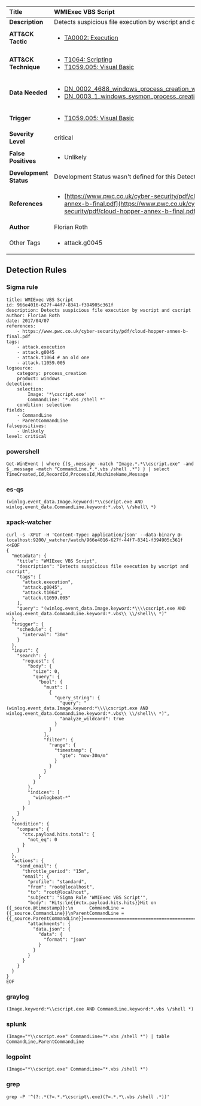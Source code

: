 | Title                    | WMIExec VBS Script       |
|:-------------------------|:------------------|
| **Description**          | Detects suspicious file execution by wscript and cscript |
| **ATT&amp;CK Tactic**    |  <ul><li>[TA0002: Execution](https://attack.mitre.org/tactics/TA0002)</li></ul>  |
| **ATT&amp;CK Technique** | <ul><li>[T1064: Scripting](https://attack.mitre.org/techniques/T1064)</li><li>[T1059.005: Visual Basic](https://attack.mitre.org/techniques/T1059/005)</li></ul>  |
| **Data Needed**          | <ul><li>[DN_0002_4688_windows_process_creation_with_commandline](../Data_Needed/DN_0002_4688_windows_process_creation_with_commandline.md)</li><li>[DN_0003_1_windows_sysmon_process_creation](../Data_Needed/DN_0003_1_windows_sysmon_process_creation.md)</li></ul>  |
| **Trigger**              | <ul><li>[T1059.005: Visual Basic](../Triggers/T1059.005.md)</li></ul>  |
| **Severity Level**       | critical |
| **False Positives**      | <ul><li>Unlikely</li></ul>  |
| **Development Status**   |  Development Status wasn't defined for this Detection Rule yet  |
| **References**           | <ul><li>[https://www.pwc.co.uk/cyber-security/pdf/cloud-hopper-annex-b-final.pdf](https://www.pwc.co.uk/cyber-security/pdf/cloud-hopper-annex-b-final.pdf)</li></ul>  |
| **Author**               | Florian Roth |
| Other Tags           | <ul><li>attack.g0045</li></ul> | 

## Detection Rules

### Sigma rule

```
title: WMIExec VBS Script
id: 966e4016-627f-44f7-8341-f394905c361f
description: Detects suspicious file execution by wscript and cscript
author: Florian Roth
date: 2017/04/07
references:
    - https://www.pwc.co.uk/cyber-security/pdf/cloud-hopper-annex-b-final.pdf
tags:
    - attack.execution
    - attack.g0045
    - attack.t1064 # an old one
    - attack.t1059.005
logsource:
    category: process_creation
    product: windows
detection:
    selection:
        Image: '*\cscript.exe'
        CommandLine: '*.vbs /shell *'
    condition: selection
fields:
    - CommandLine
    - ParentCommandLine
falsepositives:
    - Unlikely
level: critical

```





### powershell
    
```
Get-WinEvent | where {($_.message -match "Image.*.*\\cscript.exe" -and $_.message -match "CommandLine.*.*.vbs /shell .*") } | select TimeCreated,Id,RecordId,ProcessId,MachineName,Message
```


### es-qs
    
```
(winlog.event_data.Image.keyword:*\\cscript.exe AND winlog.event_data.CommandLine.keyword:*.vbs\ \/shell\ *)
```


### xpack-watcher
    
```
curl -s -XPUT -H 'Content-Type: application/json' --data-binary @- localhost:9200/_watcher/watch/966e4016-627f-44f7-8341-f394905c361f <<EOF
{
  "metadata": {
    "title": "WMIExec VBS Script",
    "description": "Detects suspicious file execution by wscript and cscript",
    "tags": [
      "attack.execution",
      "attack.g0045",
      "attack.t1064",
      "attack.t1059.005"
    ],
    "query": "(winlog.event_data.Image.keyword:*\\\\cscript.exe AND winlog.event_data.CommandLine.keyword:*.vbs\\ \\/shell\\ *)"
  },
  "trigger": {
    "schedule": {
      "interval": "30m"
    }
  },
  "input": {
    "search": {
      "request": {
        "body": {
          "size": 0,
          "query": {
            "bool": {
              "must": [
                {
                  "query_string": {
                    "query": "(winlog.event_data.Image.keyword:*\\\\cscript.exe AND winlog.event_data.CommandLine.keyword:*.vbs\\ \\/shell\\ *)",
                    "analyze_wildcard": true
                  }
                }
              ],
              "filter": {
                "range": {
                  "timestamp": {
                    "gte": "now-30m/m"
                  }
                }
              }
            }
          }
        },
        "indices": [
          "winlogbeat-*"
        ]
      }
    }
  },
  "condition": {
    "compare": {
      "ctx.payload.hits.total": {
        "not_eq": 0
      }
    }
  },
  "actions": {
    "send_email": {
      "throttle_period": "15m",
      "email": {
        "profile": "standard",
        "from": "root@localhost",
        "to": "root@localhost",
        "subject": "Sigma Rule 'WMIExec VBS Script'",
        "body": "Hits:\n{{#ctx.payload.hits.hits}}Hit on {{_source.@timestamp}}:\n      CommandLine = {{_source.CommandLine}}\nParentCommandLine = {{_source.ParentCommandLine}}================================================================================\n{{/ctx.payload.hits.hits}}",
        "attachments": {
          "data.json": {
            "data": {
              "format": "json"
            }
          }
        }
      }
    }
  }
}
EOF

```


### graylog
    
```
(Image.keyword:*\\cscript.exe AND CommandLine.keyword:*.vbs \/shell *)
```


### splunk
    
```
(Image="*\\cscript.exe" CommandLine="*.vbs /shell *") | table CommandLine,ParentCommandLine
```


### logpoint
    
```
(Image="*\\cscript.exe" CommandLine="*.vbs /shell *")
```


### grep
    
```
grep -P '^(?:.*(?=.*.*\cscript\.exe)(?=.*.*\.vbs /shell .*))'
```



